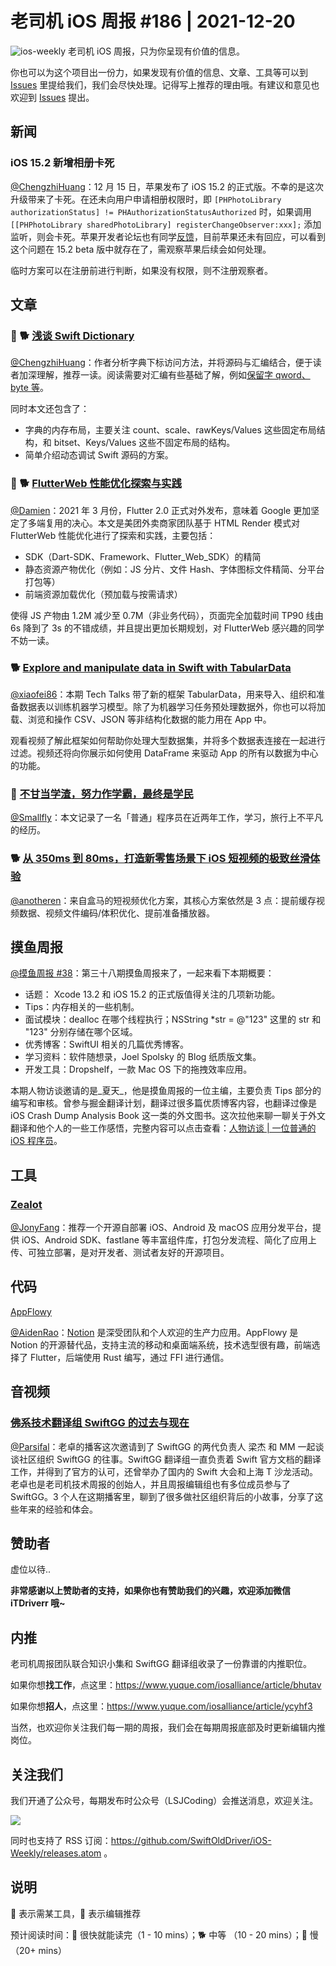 # 老司机 iOS 周报 #186 | 2021-12-20

![ios-weekly](https://github.com/SwiftOldDriver/iOS-Weekly/blob/master/assets/ios-weekly.png?raw=true)
老司机 iOS 周报，只为你呈现有价值的信息。

你也可以为这个项目出一份力，如果发现有价值的信息、文章、工具等可以到 [Issues](https://github.com/SwiftOldDriver/iOS-Weekly/issues) 里提给我们，我们会尽快处理。记得写上推荐的理由哦。有建议和意见也欢迎到 [Issues](https://github.com/SwiftOldDriver/iOS-Weekly/issues) 提出。

## 新闻

### iOS 15.2 新增相册卡死

[@ChengzhiHuang](https://github.com/ChengzhiHuang)：12 月 15 日，苹果发布了 iOS 15.2 的正式版。不幸的是这次升级带来了卡死。在还未向用户申请相册权限时，即 ``[PHPhotoLibrary authorizationStatus] != PHAuthorizationStatusAuthorized``  时，如果调用 ``[[PHPhotoLibrary sharedPhotoLibrary] registerChangeObserver:xxx];`` 添加监听，则会卡死。苹果开发者论坛也有同学[反馈](https://developer.apple.com/forums/thread/696131)，目前苹果还未有回应，可以看到这个问题在 15.2 beta 版中就存在了，需观察苹果后续会如何处理。

临时方案可以在注册前进行判断，如果没有权限，则不注册观察者。

## 文章

### 🌟 🐕 [浅谈 Swift Dictionary](https://mp.weixin.qq.com/s/yIHaAaGRX7Ru_OetdX0_Vg)

[@ChengzhiHuang](https://github.com/ChengzhiHuang)：作者分析字典下标访问方法，并将源码与汇编结合，便于读者加深理解，推荐一读。阅读需要对汇编有些基础了解，例如[保留字 qword、byte 等](http://c.biancheng.net/view/3465.html)。

同时本文还包含了：
- 字典的内存布局，主要关注 count、scale、rawKeys/Values 这些固定布局结构，和 bitset、Keys/Values 这些不固定布局的结构。
- 简单介绍动态调试 Swift 源码的方案。

### 🌟 🐕 [FlutterWeb 性能优化探索与实践](https://mp.weixin.qq.com/s/fE11vs2qnRIHAWYv1af-gA)

[@Damien](https://github.com/ZengyiMa)：2021 年 3 月份，Flutter 2.0 正式对外发布，意味着 Google 更加坚定了多端复用的决心。本文是美团外卖商家团队基于 HTML Render 模式对 FlutterWeb 性能优化进行了探索和实践，主要包括：
- SDK（Dart-SDK、Framework、Flutter_Web_SDK）的精简
- 静态资源产物优化（例如：JS 分片、文件 Hash、字体图标文件精简、分平台打包等）
- 前端资源加载优化（预加载与按需请求）

使得 JS 产物由 1.2M 减少至 0.7M（非业务代码），页面完全加载时间 TP90 线由 6s 降到了 3s 的不错成绩，并且提出更加长期规划，对 FlutterWeb 感兴趣的同学不妨一读。

### 🐕 [Explore and manipulate data in Swift with TabularData](https://developer.apple.com/videos/play/tech-talks/10100/)

[@xiaofei86](https://github.com/xiaofei86)：本期 Tech Talks 带了新的框架 TabularData，用来导入、组织和准备数据表以训练机器学习模型。除了为机器学习任务预处理数据外，你也可以将加载、浏览和操作 CSV、JSON 等非结构化数据的能力用在 App 中。

观看视频了解此框架如何帮助你处理大型数据集，并将多个数据表连接在一起进行过滤。视频还将向你展示如何使用 DataFrame 来驱动 App 的所有以数据为中心的功能。

### 🐢 [不甘当学渣，努力作学霸，最终是学民](https://mp.weixin.qq.com/s/lZzX_1pLeied7e4jkvcVJQ)

[@Smallfly](https://github.com/iostalks)：本文记录了一名「普通」程序员在近两年工作，学习，旅行上不平凡的经历。 

### 🐕 [从 350ms 到 80ms，打造新零售场景下 iOS 短视频的极致丝滑体验](https://mp.weixin.qq.com/s/qYsfyw2K77hKMfHd_uTp-Q)

[@anotheren](https://github.com/anotheren)：来自盒马的短视频优化方案，其核心方案依然是 3 点：提前缓存视频数据、视频文件编码/体积优化、提前准备播放器。

## 摸鱼周报

[@摸鱼周报 #38](https://mp.weixin.qq.com/s/a1aOOn1sFh5EaxISz5tAxA)：第三十八期摸鱼周报来了，一起来看下本期概要：

* 话题： Xcode 13.2 和 iOS 15.2 的正式版值得关注的几项新功能。
* Tips：内存相关的一些机制。
* 面试模块：dealloc 在哪个线程执行；NSString *str = @"123" 这里的 str 和  "123" 分别存储在哪个区域。
* 优秀博客：SwiftUI 相关的几篇优秀博客。
* 学习资料：软件随想录，Joel Spolsky 的 Blog 纸质版文集。
* 开发工具：Dropshelf，一款 Mac OS 下的拖拽效率应用。

本期人物访谈邀请的是_夏天_，他是摸鱼周报的一位主编，主要负责 Tips 部分的编写和审核。曾参与掘金翻译计划，翻译过很多篇优质博客内容，也翻译过像是 iOS Crash Dump Analysis Book 这一类的外文图书。这次拉他来聊一聊关于外文翻译和他个人的一些工作感悟，完整内容可以点击查看：[人物访谈 | 一位普通的 iOS 程序员](https://mp.weixin.qq.com/s/60o6UKcDjf9lAy2o2AQ_tw)。

## 工具

### [Zealot](https://github.com/tryzealot/zealot/)

[@JonyFang](https://github.com/JonyFang)：推荐一个开源自部署 iOS、Android 及 macOS 应用分发平台，提供 iOS、Android SDK、fastlane 等丰富组件库，打包分发流程、简化了应用上传、可独立部署，是对开发者、测试者友好的开源项目。

## 代码

[AppFlowy](https://github.com/AppFlowy-IO/appflowy)

[@AidenRao](https://weibo.com/AidenRao)：[Notion](https://www.notion.so/) 是深受团队和个人欢迎的生产力应用。AppFlowy 是 Notion 的开源替代品，支持主流的移动和桌面端系统，技术选型很有趣，前端选择了 Flutter，后端使用 Rust 编写，通过 FFI 进行通信。

## 音视频

### [佛系技术翻译组 SwiftGG 的过去与现在](https://www.xiaoyuzhoufm.com/episode/61b451ff0506e510b35d71d0?s=eyJ1IjogIjVlN2M4NjIxYjNjNWJjYTVmNjQxMzlmMiJ9)

[@Parsifal](https://github.com/ParsifalC)：老卓的播客这次邀请到了 SwiftGG 的两代负责人 梁杰 和 MM 一起谈谈社区组织 SwiftGG 的往事。SwiftGG 翻译组一直负责着 Swift 官方文档的翻译工作，并得到了官方的认可，还曾举办了国内的 Swift 大会和上海 T 沙龙活动。老卓也是老司机技术周报的创始人，并且周报编辑组也有多位成员参与了 SwiftGG。3 个人在这期播客里，聊到了很多做社区组织背后的小故事，分享了这些年来的经验和体会。

## 赞助者

虚位以待..

**非常感谢以上赞助者的支持，如果你也有赞助我们的兴趣，欢迎添加微信 iTDriverr 哦~**

## 内推

老司机周报团队联合知识小集和 SwiftGG 翻译组收录了一份靠谱的内推职位。

如果你想**找工作**，点这里：https://www.yuque.com/iosalliance/article/bhutav

如果你想**招人**，点这里：https://www.yuque.com/iosalliance/article/ycyhf3

当然，也欢迎你关注我们每一期的周报，我们会在每期周报底部及时更新编辑内推岗位。

## 关注我们

我们开通了公众号，每期发布时公众号（LSJCoding）会推送消息，欢迎关注。

![](https://github.com/SwiftOldDriver/iOS-Weekly/blob/master/assets/qrcode_for_wechat.jpg?raw=true)

同时也支持了 RSS 订阅：https://github.com/SwiftOldDriver/iOS-Weekly/releases.atom 。

## 说明

🚧 表示需某工具，🌟 表示编辑推荐

预计阅读时间：🐎 很快就能读完（1 - 10 mins）；🐕 中等 （10 - 20 mins）；🐢 慢（20+ mins）
